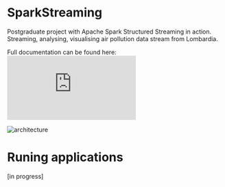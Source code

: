 # SparkStreaming
Postgraduate project with Apache Spark Structured Streaming in action. Streaming, analysing, visualising air pollution data stream from Lombardia.

Full documentation can be found here: ![documentation](https://github.com/tomaszkubat/SparkStreaming/tree/master/doc/documentation.pdf)


![architecture](https://github.com/tomaszkubat/SparkStreaming/tree/master/doc/fin/architecture.png)

# Runing applications
[in progress]
